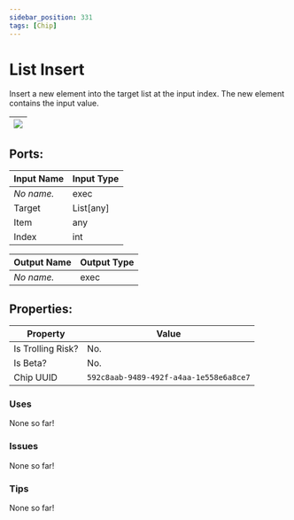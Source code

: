 ```yaml
---
sidebar_position: 331
tags: [Chip]
---
```


# List Insert


Insert a new element into the target list at the input index. The new element contains the input value.

| ![](https://images-ext-2.discordapp.net/external/MPmIaQzlEPmgGWlgi-WxBBXt0Bjv_zWPkg1y1f_sy3s/https/www.recroomcircuits.com/image/circuit/absolute-value?width=206&height=108) |
|-----|

## Ports:

| Input Name | Input Type |
|-----------|-----------|
| *No name.* | exec |
| Target | List[any] |
| Item | any |
| Index | int |

| Output Name | Output Type |
|-----------|-----------|
| *No name.* | exec |

## Properties:

| Property  | Value |
|-------------------|-----------|
| Is Trolling Risk? | No. |
| Is Beta? | No. |
| Chip UUID | `592c8aab-9489-492f-a4aa-1e558e6a8ce7` |

### Uses
None so far!

### Issues
None so far!

### Tips
None so far!
